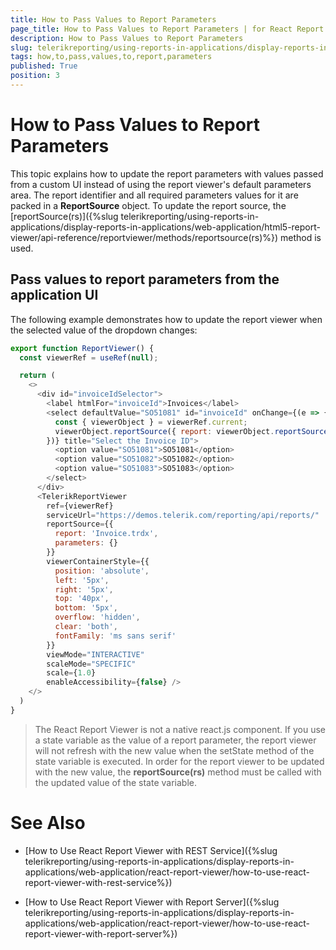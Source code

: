 ```yaml
---
title: How to Pass Values to Report Parameters
page_title: How to Pass Values to Report Parameters | for React Report Viewer Documentation
description: How to Pass Values to Report Parameters
slug: telerikreporting/using-reports-in-applications/display-reports-in-applications/web-application/react-report-viewer/customizing/how-to-pass-values-to-report-parameters
tags: how,to,pass,values,to,report,parameters
published: True
position: 3
---
```


# How to Pass Values to Report Parameters

This topic explains how to update the report parameters with values passed from a custom UI instead of using the report viewer's default parameters area. 
The report identifier and all required parameters values for it are packed in a **ReportSource** object. 
To update the report source, the [reportSource(rs)]({%slug telerikreporting/using-reports-in-applications/display-reports-in-applications/web-application/html5-report-viewer/api-reference/reportviewer/methods/reportsource(rs)%}) method is used. 

## Pass values to report parameters from the application UI

The following example demonstrates how to update the report viewer when the selected value of the dropdown changes:

```js
export function ReportViewer() {
  const viewerRef = useRef(null);

  return (
    <>
      <div id="invoiceIdSelector">
        <label htmlFor="invoiceId">Invoices</label>
        <select defaultValue="SO51081" id="invoiceId" onChange={(e => {
          const { viewerObject } = viewerRef.current;
          viewerObject.reportSource({ report: viewerObject.reportSource().report, parameters: { OrderNumber: e.target.value } })
        })} title="Select the Invoice ID">
          <option value="SO51081">SO51081</option>
          <option value="SO51082">SO51082</option>
          <option value="SO51083">SO51083</option>
        </select>
      </div>
      <TelerikReportViewer
        ref={viewerRef}
        serviceUrl="https://demos.telerik.com/reporting/api/reports/"
        reportSource={{
          report: 'Invoice.trdx',
          parameters: {}
        }}
        viewerContainerStyle={{
          position: 'absolute',
          left: '5px',
          right: '5px',
          top: '40px',
          bottom: '5px',
          overflow: 'hidden',
          clear: 'both',
          fontFamily: 'ms sans serif'
        }}
        viewMode="INTERACTIVE"
        scaleMode="SPECIFIC"
        scale={1.0}
        enableAccessibility={false} />
    </>
  )
}
```

> The React Report Viewer is not a native react.js component. If you use a state variable as the value of a report parameter, the report viewer will not refresh with the new value when the setState method of the state variable is executed.
In order for the report viewer to be updated with the new value, the **reportSource(rs)** method must be called with the updated value of the state variable.

# See Also

* [How to Use React Report Viewer with REST Service]({%slug telerikreporting/using-reports-in-applications/display-reports-in-applications/web-application/react-report-viewer/how-to-use-react-report-viewer-with-rest-service%})

* [How to Use React Report Viewer with Report Server]({%slug telerikreporting/using-reports-in-applications/display-reports-in-applications/web-application/react-report-viewer/how-to-use-react-report-viewer-with-report-server%})

